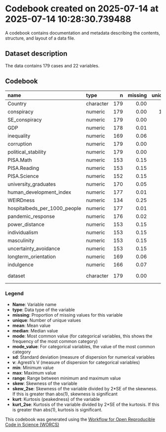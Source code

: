 Codebook created on 2025-07-14 at 2025-07-14 10:28:30.739488
================

A codebook contains documentation and metadata describing the contents,
structure, and layout of a data file.

## Dataset description

The data contains 179 cases and 22 variables.

## Codebook

| name | type | n | missing | unique | mean | median | mode | mode_value | sd | v | min | max | range | skew | skew_2se | kurt | kurt_2se |
|:---|:---|---:|---:|---:|---:|---:|---:|:---|---:|---:|---:|---:|---:|---:|---:|---:|---:|
| Country | character | 179 | 0.00 | 75 |  |  | 6.00 | UK |  | 0.98 |  |  |  |  |  |  |  |
| conspiracy | numeric | 179 | 0.00 | 158 | 3.48 | 2.93 | 2.93 |  | 1.78 |  | 1.07 | 7.38 | 6.31 | 0.81 | 2.23 | -0.60 | -0.84 |
| SE_conspiracy | numeric | 179 | 0.00 | 17 | 0.08 | 0.07 | 0.07 |  | 0.08 |  | 0.02 | 0.74 | 0.72 | 6.78 | 18.66 | 54.62 | 75.60 |
| GDP | numeric | 178 | 0.01 | 73 | 48.05 | 46.56 | 46.56 |  | 27.45 |  | 4.79 | 141.55 | 136.76 | 0.82 | 2.24 | 1.31 | 1.81 |
| inequality | numeric | 169 | 0.06 | 59 | 34.51 | 32.90 | 32.90 |  | 8.51 |  | 6.04 | 63.00 | 56.96 | 0.60 | 1.61 | 2.92 | 3.93 |
| corruption | numeric | 179 | 0.00 | 47 | 54.54 | 54.00 | 54.00 |  | 19.23 |  | -0.10 | 90.00 | 90.10 | -0.13 | -0.34 | -0.98 | -1.36 |
| political_stability | numeric | 179 | 0.00 | 33 | 2.25 | 0.40 | 0.40 |  | 28.25 |  | -2.40 | 378.00 | 380.40 | 13.14 | 36.18 | 171.76 | 237.76 |
| PISA.Math | numeric | 153 | 0.15 | 48 | 461.79 | 473.00 | 473.00 |  | 48.74 |  | 355.00 | 575.00 | 220.00 | -0.38 | -0.98 | -0.12 | -0.16 |
| PISA.Reading | numeric | 153 | 0.15 | 48 | 462.36 | 475.00 | 475.00 |  | 46.80 |  | 339.00 | 543.00 | 204.00 | -0.96 | -2.44 | 0.22 | 0.28 |
| PISA.Science | numeric | 152 | 0.15 | 49 | 472.58 | 487.00 | 487.00 |  | 47.23 |  | 356.00 | 561.00 | 205.00 | -0.75 | -1.90 | -0.11 | -0.14 |
| university_graduates | numeric | 170 | 0.05 | 60 | 24.92 | 25.95 | 25.95 |  | 10.52 |  | 0.00 | 51.10 | 51.10 | -0.26 | -0.70 | -0.73 | -0.99 |
| human_development_index | numeric | 177 | 0.01 | 62 | 8.12 | 0.88 | 0.88 |  | 68.17 |  | 0.08 | 644.00 | 643.92 | 9.17 | 25.11 | 82.54 | 113.63 |
| WEIRDness | numeric | 134 | 0.25 | 49 | 0.13 | 0.10 | 0.10 |  | 0.28 |  | 0.00 | 3.30 | 3.30 | 10.77 | 25.72 | 118.75 | 142.85 |
| hospitalbeds_per_1000_people | numeric | 177 | 0.01 | 51 | 4.47 | 3.00 | 3.00 |  | 5.90 |  | 0.40 | 54.40 | 54.00 | 6.63 | 18.17 | 51.92 | 71.47 |
| pandemic_response | numeric | 176 | 0.02 | 67 | 54.36 | 55.10 | 55.10 |  | 11.36 |  | 20.90 | 75.90 | 55.00 | -0.46 | -1.25 | -0.08 | -0.11 |
| power_distance | numeric | 153 | 0.15 | 43 | 56.22 | 58.00 | 58.00 |  | 20.52 |  | 11.00 | 104.00 | 93.00 | 0.10 | 0.25 | -0.65 | -0.83 |
| individualism | numeric | 153 | 0.15 | 43 | 53.48 | 54.00 | 54.00 |  | 23.89 |  | 12.00 | 91.00 | 79.00 | -0.04 | -0.10 | -1.34 | -1.71 |
| masculinity | numeric | 153 | 0.15 | 43 | 50.99 | 50.00 | 50.00 |  | 20.64 |  | 5.00 | 110.00 | 105.00 | 0.04 | 0.11 | 0.41 | 0.53 |
| uncertainty_avoidance | numeric | 153 | 0.15 | 41 | 66.55 | 70.00 | 70.00 |  | 23.91 |  | 8.00 | 112.00 | 104.00 | -0.34 | -0.86 | -0.76 | -0.97 |
| longterm_orientation | numeric | 169 | 0.06 | 66 | 48.94 | 48.00 | 48.00 |  | 22.65 |  | 3.53 | 100.00 | 96.47 | 0.25 | 0.67 | -0.74 | -1.00 |
| indulgence | numeric | 166 | 0.07 | 61 | 48.24 | 48.00 | 48.00 |  | 21.53 |  | 0.00 | 100.00 | 100.00 | 0.02 | 0.06 | -0.58 | -0.78 |
| dataset | character | 179 | 0.00 | 7 |  |  | 53.00 | ManyLabs COVID |  | 0.81 |  |  |  |  |  |  |  |

### Legend

- **Name**: Variable name
- **type**: Data type of the variable
- **missing**: Proportion of missing values for this variable
- **unique**: Number of unique values
- **mean**: Mean value
- **median**: Median value
- **mode**: Most common value (for categorical variables, this shows the
  frequency of the most common category)
- **mode_value**: For categorical variables, the value of the most
  common category
- **sd**: Standard deviation (measure of dispersion for numerical
  variables
- **v**: Agresti’s V (measure of dispersion for categorical variables)
- **min**: Minimum value
- **max**: Maximum value
- **range**: Range between minimum and maximum value
- **skew**: Skewness of the variable
- **skew_2se**: Skewness of the variable divided by 2\*SE of the
  skewness. If this is greater than abs(1), skewness is significant
- **kurt**: Kurtosis (peakedness) of the variable
- **kurt_2se**: Kurtosis of the variable divided by 2\*SE of the
  kurtosis. If this is greater than abs(1), kurtosis is significant.

This codebook was generated using the [Workflow for Open Reproducible
Code in Science (WORCS)](https://osf.io/zcvbs/)
